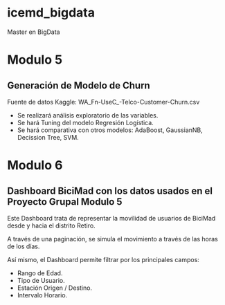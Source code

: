 # icemd_bigdata
Master en BigData

# Modulo 5
## Generación de Modelo de Churn
Fuente de datos Kaggle: WA_Fn-UseC_-Telco-Customer-Churn.csv

* Se realizará análisis exploratorio de las variables.
* Se hará Tuning del modelo Regresión Logística.
* Se hará comparativa con otros modelos: AdaBoost, GaussianNB, Decission Tree, SVM.

# Modulo 6
## Dashboard BiciMad con los datos usados en el Proyecto Grupal Modulo 5

Este Dashboard trata de representar la movilidad de usuarios de BiciMad desde y hacia el distrito Retiro.

A través de una paginación, se simula el movimiento a través de las horas de los días.

Así mismo, el Dashboard permite filtrar por los principales campos:
* Rango de Edad.
* Tipo de Usuario.
* Estación Origen / Destino.
* Intervalo Horario.